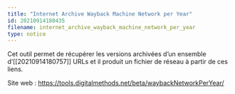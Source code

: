 ```yaml
---
title: "Internet Archive Wayback Machine Network per Year"
id: 20210914180435
filename: internet_archive_wayback_machine_network_per_year
type: notice
---
```


Cet outil permet de récupérer les versions archivées d’un ensemble d’[[20210914180757]] URLs et il produit un fichier de réseau à partir de ces liens.

Site web : <https://tools.digitalmethods.net/beta/waybackNetworkPerYear/>

